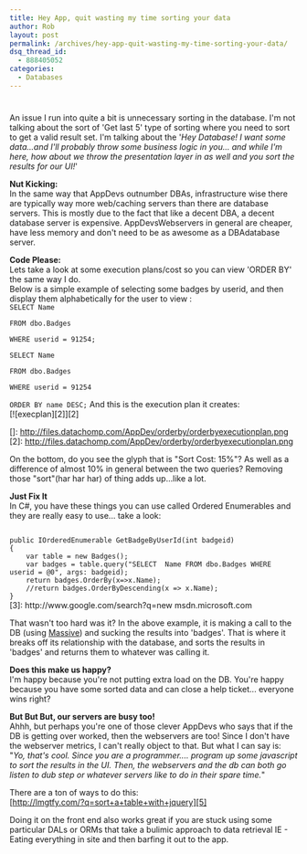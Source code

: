 ```yaml
---
title: Hey App, quit wasting my time sorting your data
author: Rob
layout: post
permalink: /archives/hey-app-quit-wasting-my-time-sorting-your-data/
dsq_thread_id:
  - 888405052
categories:
  - Databases
---
```

# 

An issue I run into quite a bit is unnecessary sorting in the database. I'm not talking about the sort of 'Get last 5' type of sorting where you need to sort to get a valid result set. I'm talking about the '*Hey Database! I want some data...and I'll probably throw some business logic in you... and while I'm here, how about we throw the presentation layer in as well and you sort the results for our UI!*'

**Nut Kicking:**  
In the same way that AppDevs outnumber DBAs, infrastructure wise there are typically way more web/caching servers than there are database servers. This is mostly due to the fact that like a decent DBA, a decent database server is expensive. AppDevsWebservers in general are cheaper, have less memory and don't need to be as awesome as a DBAdatabase server.

**Code Please:**  
Lets take a look at some execution plans/cost so you can view 'ORDER BY' the same way I do.  
Below is a simple example of selecting some badges by userid, and then display them alphabetically for the user to view :  
<code>SELECT  Name  
FROM dbo.Badges  
WHERE userid = 91254;  
SELECT Name  
FROM dbo.Badges  
WHERE userid = 91254  
ORDER BY name DESC;</code>
And this is the execution plan it creates:  
[![execplan][2]][2]

 []: http://files.datachomp.com/AppDev/orderby/orderbyexecutionplan.png
 [2]: http://files.datachomp.com/AppDev/orderby/orderbyexecutionplan.png

On the bottom, do you see the glyph that is "Sort Cost: 15%"? As well as a difference of almost 10% in general between the two queries? Removing those "sort"(har har har) of thing adds up...like a lot.

**Just Fix It**  
In C#, you have these things you can use called Ordered Enumerables and they are really easy to use... take a look:

<code>
public IOrderedEnumerable<dynamic> GetBadgeByUserId(int badgeid)
{
	var table = new Badges();
	var badges = table.query("SELECT  Name FROM dbo.Badges WHERE userid = @0", args: badgeid);
	return badges.OrderBy(x=>x.Name);
	//return badges.OrderByDescending(x => x.Name);
}
</code>
 [3]: http://www.google.com/search?q=new msdn.microsoft.com

That wasn't too hard was it? In the above example, it is making a call to the DB (using [Massive][4]) and sucking the results into 'badges'. That is where it breaks off its relationship with the database, and sorts the results in 'badges' and returns them to whatever was calling it.

 [4]: https://github.com/robconery/massive

**Does this make us happy?**  
I'm happy because you're not putting extra load on the DB. You're happy because you have some sorted data and can close a help ticket... everyone wins right?

**But But But, our servers are busy too!**  
Ahhh, but perhaps you're one of those clever AppDevs who says that if the DB is getting over worked, then the webservers are too! Since I don't have the webserver metrics, I can't really object to that. But what I can say is: "*Yo, that's cool. Since you are a programmer.... program up some javascript to sort the results in the UI. Then, the webservers and the db can both go listen to dub step or whatever servers like to do in their spare time.*"

There are a ton of ways to do this:  
[http://lmgtfy.com/?q=sort+a+table+with+jquery][5]

  [5]: http://lmgtfy.com/?q=sort+a+table+with+jquery

Doing it on the front end also works great if you are stuck using some particular DALs or ORMs that take a bulimic approach to data retrieval IE - Eating everything in site and then barfing it out to the app.